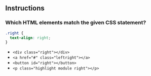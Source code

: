 ## Instructions

### Which HTML elements match the given CSS statement?

```css
.right {
  text-align: right;
}
```

- `<div class="right"></div>`
- `<a href="#" class="leftright"></a>`
- `<button id="right"></button>`
- `<p class="highlight module right"></p>`